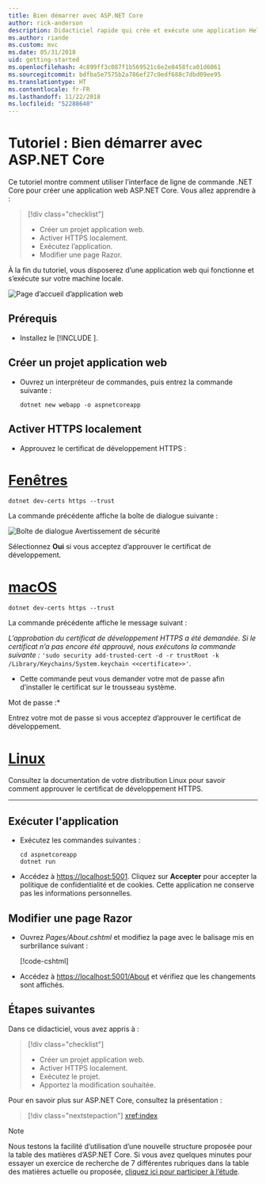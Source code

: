 ```yaml
---
title: Bien démarrer avec ASP.NET Core
author: rick-anderson
description: Didacticiel rapide qui crée et exécute une application Hello World simple à l’aide d’ASP.NET Core.
ms.author: riande
ms.custom: mvc
ms.date: 05/31/2018
uid: getting-started
ms.openlocfilehash: 4c899ff3c087f1b569521c6e2e8458fca01d6061
ms.sourcegitcommit: bdfba5e7575b2a786ef27c0edf688c7dbd09ee95
ms.translationtype: HT
ms.contentlocale: fr-FR
ms.lasthandoff: 11/22/2018
ms.locfileid: "52288640"
---
```

# <a name="tutorial-get-started-with-aspnet-core"></a>Tutoriel : Bien démarrer avec ASP.NET Core

Ce tutoriel montre comment utiliser l’interface de ligne de commande .NET Core pour créer une application web ASP.NET Core. Vous allez apprendre à :

> [!div class="checklist"]
> * Créer un projet application web.
> * Activer HTTPS localement.
> * Exécutez l’application.
> * Modifier une page Razor.

À la fin du tutoriel, vous disposerez d’une application web qui fonctionne et s’exécute sur votre machine locale.

![Page d’accueil d’application web](_static/home-page.png)


## <a name="prerequisites"></a>Prérequis

* Installez le [!INCLUDE [](~/includes/2.1-SDK.md)].

## <a name="create-a-web-app-project"></a>Créer un projet application web

* Ouvrez un interpréteur de commandes, puis entrez la commande suivante :

   ```console
   dotnet new webapp -o aspnetcoreapp
   ```

## <a name="enable-local-https"></a>Activer HTTPS localement

* Approuvez le certificat de développement HTTPS :

# <a name="windowstabwindows"></a>[Fenêtres](#tab/windows)

  ```console
  dotnet dev-certs https --trust
  ```

  La commande précédente affiche la boîte de dialogue suivante :

  ![Boîte de dialogue Avertissement de sécurité](_static/cert.png)

  Sélectionnez **Oui** si vous acceptez d’approuver le certificat de développement.

# <a name="macostabmacos"></a>[macOS](#tab/macos)

  ```console
  dotnet dev-certs https --trust
  ```

  La commande précédente affiche le message suivant :

  *L’approbation du certificat de développement HTTPS a été demandée. Si le certificat n’a pas encore été approuvé, nous exécutons la commande suivante :* `'sudo security add-trusted-cert -d -r trustRoot -k /Library/Keychains/System.keychain <<certificate>>'`.  
  * Cette commande peut vous demander votre mot de passe afin d’installer le certificat sur le trousseau système.
  
  Mot de passe :*

  Entrez votre mot de passe si vous acceptez d’approuver le certificat de développement.

# <a name="linuxtablinux"></a>[Linux](#tab/linux)

  Consultez la documentation de votre distribution Linux pour savoir comment approuver le certificat de développement HTTPS.
   
---

## <a name="run-the-app"></a>Exécuter l'application

* Exécutez les commandes suivantes :

   ```console
   cd aspnetcoreapp
   dotnet run
   ```

* Accédez à [https://localhost:5001](https://localhost:5001). Cliquez sur **Accepter** pour accepter la politique de confidentialité et de cookies. Cette application ne conserve pas les informations personnelles.

## <a name="edit-a-razor-page"></a>Modifier une page Razor

* Ouvrez *Pages/About.cshtml* et modifiez la page avec le balisage mis en surbrillance suivant :

   [!code-cshtml[](sample/getting-started/about.cshtml?highlight=9)]

* Accédez à [https://localhost:5001/About](https://localhost:5001/About) et vérifiez que les changements sont affichés.

## <a name="next-steps"></a>Étapes suivantes

Dans ce didacticiel, vous avez appris à :

> [!div class="checklist"]
> * Créer un projet application web.
> * Activer HTTPS localement.
> * Exécutez le projet.
> * Apportez la modification souhaitée.

Pour en savoir plus sur ASP.NET Core, consultez la présentation :

> [!div class="nextstepaction"]
> <xref:index>



> [!NOTE]
> Nous testons la facilité d’utilisation d’une nouvelle structure proposée pour la table des matières d’ASP.NET Core.  Si vous avez quelques minutes pour essayer un exercice de recherche de 7 différentes rubriques dans la table des matières actuelle ou proposée, [cliquez ici pour participer à l’étude](https://dpk4xbh5.optimalworkshop.com/treejack/aa11wn82).